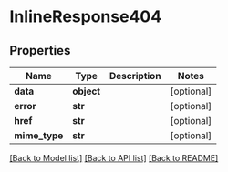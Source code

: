 # InlineResponse404


## Properties
Name | Type | Description | Notes
------------ | ------------- | ------------- | -------------
**data** | **object** |  | [optional] 
**error** | **str** |  | [optional] 
**href** | **str** |  | [optional] 
**mime_type** | **str** |  | [optional] 

[[Back to Model list]](../README.md#documentation-for-models) [[Back to API list]](../README.md#documentation-for-api-endpoints) [[Back to README]](../README.md)



